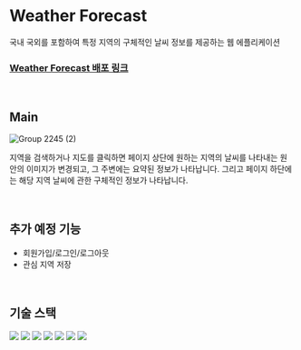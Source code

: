# Weather Forecast

국내 국외를 포함하여 특정 지역의 구체적인 날씨 정보를 제공하는 웹 에플리케이션

### [Weather Forecast 배포 링크](http://34.47.82.108/)


<br/>

## Main

![Group 2245 (2)](https://github.com/AhYoungJo/Weather-Forecast-Weabsite/assets/125351416/ebc4be1b-689d-441f-8d19-c5509df6700d)

지역을 검색하거나 지도를 클릭하면 페이지 상단에 원하는 지역의 날씨를 나타내는 원 안의 이미지가 변경되고, 그 주변에는 요약된 정보가 나타납니다. 그리고 페이지 하단에는 해당 지역 날씨에 관한 구체적인 정보가 나타납니다.


<br/>

## 추가 예정 기능

- 회원가입/로그인/로그아웃
- 관심 지역 저장

<br/>

## 기술 스택

<img src="https://img.shields.io/badge/html5-E34F26?style=badge&logo=html5&logoColor=white"> 
  <img src="https://img.shields.io/badge/css-1572B6?badge&logo=css3&logoColor=white"> 
<img src="https://img.shields.io/badge/Typescript-3178C6?style=badge&logo=Typescript&logoColor=white"/>
<img src="https://img.shields.io/badge/React-61DAFB?style=badge&logo=React&logoColor=black"/>
 <img src="https://img.shields.io/badge/Redux-764ABC?style=flat&logo=Redux&logoColor=white">
<img src="https://img.shields.io/badge/styled components-DB7093?style=badge&logo=styled-components&logoColor=white"/>
<img src="https://img.shields.io/badge/git-F05032?style=badge&logo=git&logoColor=white"/>
